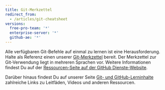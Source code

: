 ```yaml
---
title: Git-Merkzettel
redirect_from:
  - /articles/git-cheatsheet
versions:
  free-pro-team: '*'
  enterprise-server: '*'
  github-ae: '*'
---
```


Alle verfügbaren Git-Befehle auf einmal zu lernen ist eine Herausforderung. Halte als Referenz einen unserer [Git-Merkzettel](https://services.github.com/on-demand/resources/cheatsheets/) bereit. Der Merkzettel zur Git-Verwendung liegt in mehreren Sprachen vor. Weitere Informationen findest Du auf der [Ressourcen-Seite auf der GitHub Dienste-Website](https://services.github.com/on-demand/resources/).

Darüber hinaus findest Du auf unserer Seite [Git- und GitHub-Lerninhalte](/articles/git-and-github-learning-resources/) zahlreiche Links zu Leitfäden, Videos und anderen Ressourcen.
